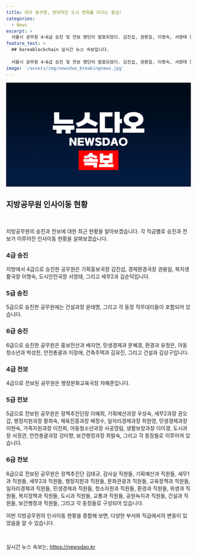 ```yaml
---
title: 대구 동구청, 현대적인 도시 변화를 이끄는 중심!
categories:
  - News
excerpt: >
  서울시 공무원 4~6급 승진 및 전보 명단이 발표되었다. 김진섭, 권용일, 이명숙, 서영태 등이 4급 승진을, 윤태명, 김정미, 류영미 등이 5급 승진을 했으며 여러 부서 지원에 대한 인사가 있었다.
feature_text: >
  ## koreablockchain 실시간 뉴스 속보입니다.

  서울시 공무원 4~6급 승진 및 전보 명단이 발표되었다. 김진섭, 권용일, 이명숙, 서영태 등이 4급 승진을, 윤태명, 김정미, 류영미 등이 5급 승진을 했으며 여러 부서 지원에 대한 인사가 있었다.
image: '/assets/img/newsdao_breakingnews.jpg'
---
```


<p><img src="/assets/img/newsdao_breakingnews.jpg" alt="koreablockchain 속보" /></p>

<h2 data-ke-size="size26">지방공무원 인사이동 현황</h2>

<p data-ke-size="size16">&nbsp;</p>

<p>지방공무원의 승진과 전보에 대한 최근 현황을 알아보겠습니다. 각 직급별로 승진과 전보가 이루어진 인사이동 현황을 살펴보겠습니다.</p>

<h3>4급 승진</h3>

<p>지방에서 4급으로 승진한 공무원은 기획홍보국장 김진섭, 경제환경국장 권용일, 복지생활국장 이명숙, 도시안전국장 서영태, 그리고 세무2과 김순덕입니다.</p>

<h3>5급 승진</h3>

<p>5급으로 승진한 공무원에는 건설과장 윤태명, 그리고 각 동장 직무대리들이 포함되어 있습니다.</p>

<h3>6급 승진</h3>

<p>6급으로 승진한 공무원은 홍보전산과 배지연, 민생경제과 문혜경, 환경과 유정은, 아동청소년과 박성찬, 안전총괄과 이정애, 건축주택과 김유진, 그리고 건설과 김상구입니다.</p>

<h3>4급 전보</h3>

<p>4급으로 전보된 공무원은 행정문화교육국장 차해준입니다.</p>

<h3>5급 전보</h3>

<p>5급으로 전보된 공무원은 정책추진단장 이예희, 기획예산과장 우성숙, 세무2과장 권오갑, 행정지원과장 황희숙, 체육진흥과장 배정수, 일자리경제과장 최원영, 민생경제과장 이현숙, 가족지원과장 이진희, 아동청소년과장 사공영림, 생활보장과장 이미경, 도시과장 서정관, 안전총괄과장 강미향, 보건행정과장 최말숙, 그리고 각 동장들로 이루어져 있습니다.</p>

<h3>6급 전보</h3>

<p>6급으로 전보된 공무원은 정책추진단 김태규, 감사실 직원들, 기획예산과 직원들, 세무1과 직원들, 세무2과 직원들, 행정지원과 직원들, 문화관광과 직원들, 교육정책과 직원들, 일자리경제과 직원들, 민생경제과 직원들, 청소자원과 직원들, 환경과 직원들, 위생과 직원들, 복지정책과 직원들, 도시과 직원들, 교통과 직원들, 공원녹지과 직원들, 건설과 직원들, 보건행정과 직원들, 그리고 각 동장들로 구성되어 있습니다.</p>

<p>이번 지방공무원의 인사이동 현황을 종합해 보면, 다양한 부서와 직급에서의 변동이 있었음을 알 수 있습니다.</p></p>

<p data-ke-size="size16">&nbsp;</p>
실시간 뉴스 속보는, <a href="https://newsdao.kr" rel="dofollow">https://newsdao.kr</a>


